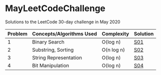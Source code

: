# MayLeetCodeChallenge
Solutions to the LeetCode 30-day challenge in May 2020

Problem | Concepts/Algorithms Used | Complexity | Solution
---     |   ---  | --- | --- |
1| Binary Search| O(log n) | [S01](Solutions/S01.cpp) |
2| Substring, Sorting| O(n log n) | [S02](Solutions/S02.cpp) |
3| String Representation| O(log n) | [S03](Solutions/S03.cpp) |
4| Bit Manipulation| O(log n) | [S04](Solutions/S04.cpp) |
